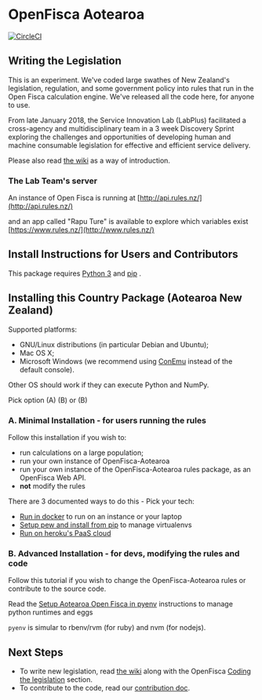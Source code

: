 # OpenFisca Aotearoa

[![CircleCI](https://circleci.com/gh/ServiceInnovationLab/openfisca-aotearoa/tree/master.svg?style=svg)](https://circleci.com/gh/ServiceInnovationLab/openfisca-aotearoa/tree/master)

## Writing the Legislation

This is an experiment. We've coded large swathes of New Zealand's legislation, regulation, and some government policy into rules that run in the Open Fisca calculation engine. We've released all the code here, for anyone to use.

From late January 2018, the Service Innovation Lab (LabPlus) facilitated a cross-agency and multidisciplinary team in a 3 week Discovery Sprint exploring the challenges and opportunities of developing human and machine consumable legislation for effective and efficient service delivery.

Please also read [the wiki](https://github.com/ServiceInnovationLab/openfisca-aotearoa/wiki) as a way of introduction.

### The Lab Team's server

An instance of Open Fisca is running at
[http://api.rules.nz/](http://api.rules.nz/)

and an app called "Rapu Ture" is available to explore which variables exist
[https://www.rules.nz/](http://www.rules.nz/)


## Install Instructions for Users and Contributors

This package requires [Python 3](https://www.python.org/downloads/) and [pip](https://pip.pypa.io/en/stable/installing/) .

## Installing this Country Package (Aotearoa New Zealand)

Supported platforms:
- GNU/Linux distributions (in particular Debian and Ubuntu);
- Mac OS X;
- Microsoft Windows (we recommend using [ConEmu](https://conemu.github.io/) instead of the default console).

Other OS should work if they can execute Python and NumPy.

Pick option (A) (B) or (B)


### A. Minimal Installation - for users running the rules

Follow this installation if you wish to:
  - run calculations on a large population;
  - run your own instance of OpenFisca-Aotearoa
  - run your own instance of the OpenFisca-Aotearoa rules package, as an OpenFisca Web API.
  - **not** modify the rules

There are 3 documented ways to do this - Pick your tech:
  * [Run in docker](SETUP-docker.md) to run on an instance or your laptop
  * [Setup pew and install from pip](SETUP-pew.md) to manage virtualenvs
  * [Run on heroku's PaaS cloud](https://heroku.com/deploy)

### B. Advanced Installation - for devs, modifying the rules and code

Follow this tutorial if you wish to change the OpenFisca-Aotearoa rules or contribute to the source code.

Read the [Setup Aotearoa Open Fisca in pyenv](SETUP-pyenv.md) instructions to manage python runtimes and eggs

`pyenv` is simular to rbenv/rvm (for ruby) and nvm (for nodejs).

## Next Steps

- To write new legislation, read [the wiki](https://github.com/ServiceInnovationLab/openfisca-aotearoa/wiki) along with the OpenFisca [Coding the legislation](https://openfisca.org/doc/coding-the-legislation/index.html) section.
- To contribute to the code, read our [contribution doc](https://github.com/ServiceInnovationLab/openfisca-aotearoa/blob/master/CONTRIBUTING.md).
